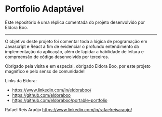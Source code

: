 # Portfolio Adaptável
Este repositório é uma réplica comentada do projeto desenvolvido por Eldora Boo.
<hr>

O objetivo deste projeto foi comentar toda a lógica de programação em Javascript e React a fim de evidenciar o profundo entendimento da implementação da aplicação, além de lapidar a habilidade de leitura e compreensão de código desenvolvido por terceiros.

Obrigado pela visita e em especial, obrigado Eldora Boo, por este projeto magnífico e pelo senso de comunidade!

Links da Eldora:
- https://www.linkedin.com/in/eldoraboo/
- https://github.com/eldoraboo
- https://github.com/eldoraboo/portable-portfolio



Rafael Reis Araújo
https://www.linkedin.com/in/rafaelreisaraujo/

